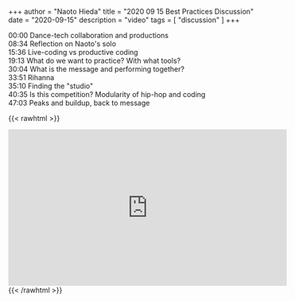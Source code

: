 +++
author = "Naoto Hieda"
title = "2020 09 15 Best Practices Discussion"
date = "2020-09-15"
description = "video"
tags = [ "discussion" ]
+++

00:00 Dance-tech collaboration and productions  
08:34 Reflection on Naoto's solo  
15:36 Live-coding vs productive coding  
19:13 What do we want to practice? With what tools?  
30:04 What is the message and performing together?  
33:51 Rihanna  
35:10 Finding the "studio"  
40:35 Is this competition? Modularity of hip-hop and coding  
47:03 Peaks and buildup, back to message  

{{< rawhtml >}}
<div class="youtube-container">
<iframe class="youtube-video" width="560" height="315" src="https://www.youtube.com/embed/QYcMDm5nZNY" frameborder="0" allow="accelerometer; autoplay; encrypted-media; gyroscope; picture-in-picture" allowfullscreen></iframe>
</div>
{{< /rawhtml >}}

